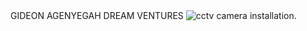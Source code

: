 <!-- <h2>Welcome to</h2>-->
<main>
   GIDEON AGENYEGAH DREAM VENTURES 

   <img src="https://www.pinterest.com/pin/862017184924514806/" alt="cctv camera installation.">
